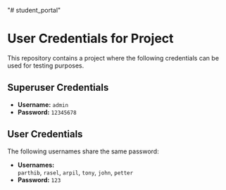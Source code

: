 "# student_portal" 

# User Credentials for Project

This repository contains a project where the following credentials can be used for testing purposes.

## Superuser Credentials
- **Username:** `admin`  
- **Password:** `12345678`

## User Credentials
The following usernames share the same password:

- **Usernames:**  
  `parthib`, `rasel`, `arpil`, `tony`, `john`, `petter`  
- **Password:** `123`
